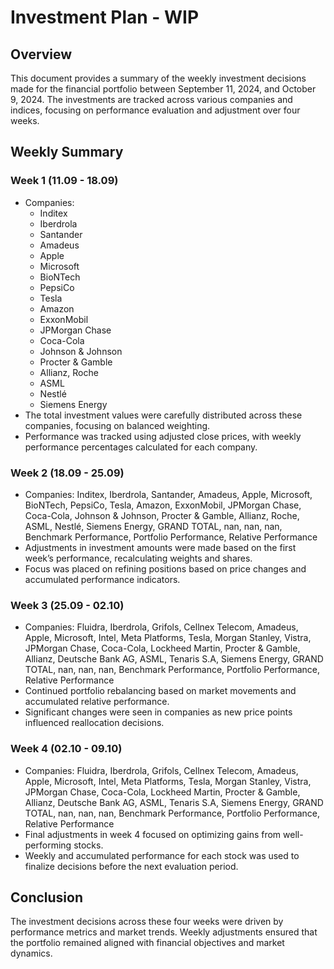 # Investment Plan - WIP

## Overview

This document provides a summary of the weekly investment decisions made for the financial portfolio between September 11, 2024, and October 9, 2024. The investments are tracked across various companies and indices, focusing on performance evaluation and adjustment over four weeks.

## Weekly Summary

### Week 1 (11.09 - 18.09)
- Companies:
    - Inditex
    - Iberdrola
    - Santander
    - Amadeus
    - Apple
    - Microsoft
    - BioNTech
    - PepsiCo
    - Tesla
    - Amazon
    - ExxonMobil
    - JPMorgan Chase
    - Coca-Cola
    - Johnson & Johnson
    - Procter & Gamble
    - Allianz, Roche
    - ASML
    - Nestlé
    - Siemens Energy
- The total investment values were carefully distributed across these companies, focusing on balanced weighting.
- Performance was tracked using adjusted close prices, with weekly performance percentages calculated for each company.

### Week 2 (18.09 - 25.09)
- Companies:
  Inditex, Iberdrola, Santander, Amadeus, Apple, Microsoft, BioNTech, PepsiCo, Tesla, Amazon, ExxonMobil, JPMorgan Chase, Coca-Cola, Johnson & Johnson, Procter & Gamble, Allianz, Roche, ASML, Nestlé, Siemens Energy, GRAND TOTAL, nan, nan, nan, Benchmark Performance, Portfolio Performance, Relative Performance
- Adjustments in investment amounts were made based on the first week’s performance, recalculating weights and shares.
- Focus was placed on refining positions based on price changes and accumulated performance indicators.

### Week 3 (25.09 - 02.10)
- Companies:
  Fluidra, Iberdrola, Grifols, Cellnex Telecom, Amadeus, Apple, Microsoft, Intel, Meta Platforms, Tesla, Morgan Stanley, Vistra, JPMorgan Chase, Coca-Cola, Lockheed Martin, Procter & Gamble, Allianz, Deutsche Bank AG, ASML, Tenaris S.A, Siemens Energy, GRAND TOTAL, nan, nan, nan, Benchmark Performance, Portfolio Performance, Relative Performance
- Continued portfolio rebalancing based on market movements and accumulated relative performance.
- Significant changes were seen in companies as new price points influenced reallocation decisions.

### Week 4 (02.10 - 09.10)
- Companies:
  Fluidra, Iberdrola, Grifols, Cellnex Telecom, Amadeus, Apple, Microsoft, Intel, Meta Platforms, Tesla, Morgan Stanley, Vistra, JPMorgan Chase, Coca-Cola, Lockheed Martin, Procter & Gamble, Allianz, Deutsche Bank AG, ASML, Tenaris S.A, Siemens Energy, GRAND TOTAL, nan, nan, nan, Benchmark Performance, Portfolio Performance, Relative Performance
- Final adjustments in week 4 focused on optimizing gains from well-performing stocks.
- Weekly and accumulated performance for each stock was used to finalize decisions before the next evaluation period.

## Conclusion

The investment decisions across these four weeks were driven by performance metrics and market trends. Weekly adjustments ensured that the portfolio remained aligned with financial objectives and market dynamics.
